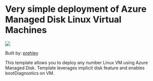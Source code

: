 # Very simple deployment of Azure Managed Disk Linux Virtual Machines

<a href="https://portal.azure.com/#create/Microsoft.Template/uri/https%3A%2F%2Fraw.githubusercontent.com%2Fprehley%2Fazuretemplates%2Fmaster%2FManagedDiskTemplates%2F101-vm-md-linux%2Fazuredeploy.json" target="_blank">
  <img src="http://azuredeploy.net/deploybutton.png"/>
</a>

Built by: [prehley](https://github.com/prehley)

This template allows you to deploy any number Linux VM using Azure Managed Disk. Template leverages implicit disk feature and enables bootDiagnostics on VM.
